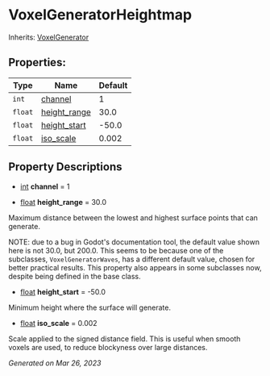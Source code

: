 # VoxelGeneratorHeightmap

Inherits: [VoxelGenerator](VoxelGenerator.md)




## Properties: 


Type     | Name                             | Default 
-------- | -------------------------------- | --------
`int`    | [channel](#i_channel)            | 1       
`float`  | [height_range](#i_height_range)  | 30.0    
`float`  | [height_start](#i_height_start)  | -50.0   
`float`  | [iso_scale](#i_iso_scale)        | 0.002   
<p></p>

## Property Descriptions

- [int](https://docs.godotengine.org/en/stable/classes/class_int.html)<span id="i_channel"></span> **channel** = 1


- [float](https://docs.godotengine.org/en/stable/classes/class_float.html)<span id="i_height_range"></span> **height_range** = 30.0

Maximum distance between the lowest and highest surface points that can generate. 

NOTE: due to a bug in Godot's documentation tool, the default value shown here is not 30.0, but 200.0. This seems to be because one of the subclasses, `VoxelGeneratorWaves`, has a different default value, chosen for better practical results. This property also appears in some subclasses now, despite being defined in the base class.

- [float](https://docs.godotengine.org/en/stable/classes/class_float.html)<span id="i_height_start"></span> **height_start** = -50.0

Minimum height where the surface will generate.

- [float](https://docs.godotengine.org/en/stable/classes/class_float.html)<span id="i_iso_scale"></span> **iso_scale** = 0.002

Scale applied to the signed distance field. This is useful when smooth voxels are used, to reduce blockyness over large distances.

_Generated on Mar 26, 2023_
